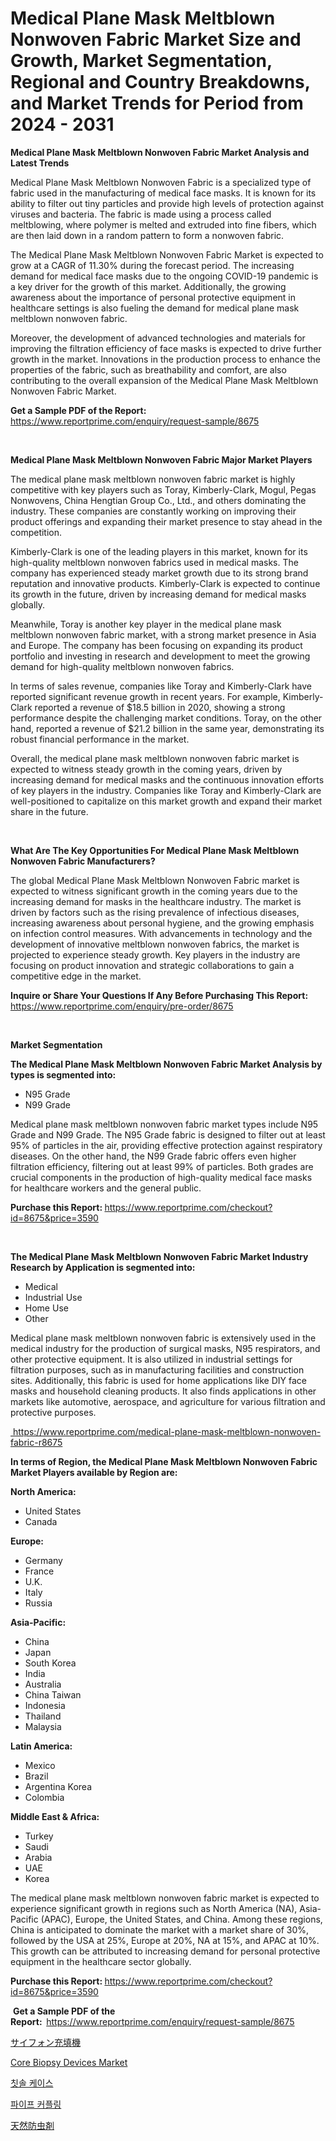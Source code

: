 <p><h1>Medical Plane Mask Meltblown Nonwoven Fabric Market Size and Growth, Market Segmentation, Regional and Country Breakdowns, and Market Trends for Period from 2024 -  2031</h1></p><p><strong>Medical Plane Mask Meltblown Nonwoven Fabric Market Analysis and Latest Trends</strong></p>
<p><p>Medical Plane Mask Meltblown Nonwoven Fabric is a specialized type of fabric used in the manufacturing of medical face masks. It is known for its ability to filter out tiny particles and provide high levels of protection against viruses and bacteria. The fabric is made using a process called meltblowing, where polymer is melted and extruded into fine fibers, which are then laid down in a random pattern to form a nonwoven fabric.</p><p>The Medical Plane Mask Meltblown Nonwoven Fabric Market is expected to grow at a CAGR of 11.30% during the forecast period. The increasing demand for medical face masks due to the ongoing COVID-19 pandemic is a key driver for the growth of this market. Additionally, the growing awareness about the importance of personal protective equipment in healthcare settings is also fueling the demand for medical plane mask meltblown nonwoven fabric.</p><p>Moreover, the development of advanced technologies and materials for improving the filtration efficiency of face masks is expected to drive further growth in the market. Innovations in the production process to enhance the properties of the fabric, such as breathability and comfort, are also contributing to the overall expansion of the Medical Plane Mask Meltblown Nonwoven Fabric Market.</p></p>
<p><strong>Get a Sample PDF of the Report:&nbsp;</strong> <a href="https://www.reportprime.com/enquiry/request-sample/8675">https://www.reportprime.com/enquiry/request-sample/8675</a></p>
<p>&nbsp;</p>
<p><strong>Medical Plane Mask Meltblown Nonwoven Fabric Major Market Players</strong></p>
<p><p>The medical plane mask meltblown nonwoven fabric market is highly competitive with key players such as Toray, Kimberly-Clark, Mogul, Pegas Nonwovens, China Hengtian Group Co., Ltd., and others dominating the industry. These companies are constantly working on improving their product offerings and expanding their market presence to stay ahead in the competition.</p><p>Kimberly-Clark is one of the leading players in this market, known for its high-quality meltblown nonwoven fabrics used in medical masks. The company has experienced steady market growth due to its strong brand reputation and innovative products. Kimberly-Clark is expected to continue its growth in the future, driven by increasing demand for medical masks globally.</p><p>Meanwhile, Toray is another key player in the medical plane mask meltblown nonwoven fabric market, with a strong market presence in Asia and Europe. The company has been focusing on expanding its product portfolio and investing in research and development to meet the growing demand for high-quality meltblown nonwoven fabrics.</p><p>In terms of sales revenue, companies like Toray and Kimberly-Clark have reported significant revenue growth in recent years. For example, Kimberly-Clark reported a revenue of $18.5 billion in 2020, showing a strong performance despite the challenging market conditions. Toray, on the other hand, reported a revenue of $21.2 billion in the same year, demonstrating its robust financial performance in the market.</p><p>Overall, the medical plane mask meltblown nonwoven fabric market is expected to witness steady growth in the coming years, driven by increasing demand for medical masks and the continuous innovation efforts of key players in the industry. Companies like Toray and Kimberly-Clark are well-positioned to capitalize on this market growth and expand their market share in the future.</p></p>
<p>&nbsp;</p>
<p><strong>What Are The Key Opportunities For Medical Plane Mask Meltblown Nonwoven Fabric Manufacturers?</strong></p>
<p><p>The global Medical Plane Mask Meltblown Nonwoven Fabric market is expected to witness significant growth in the coming years due to the increasing demand for masks in the healthcare industry. The market is driven by factors such as the rising prevalence of infectious diseases, increasing awareness about personal hygiene, and the growing emphasis on infection control measures. With advancements in technology and the development of innovative meltblown nonwoven fabrics, the market is projected to experience steady growth. Key players in the industry are focusing on product innovation and strategic collaborations to gain a competitive edge in the market.</p></p>
<p><strong>Inquire or Share Your Questions If Any Before Purchasing This Report:</strong> <a href="https://www.reportprime.com/enquiry/pre-order/8675">https://www.reportprime.com/enquiry/pre-order/8675</a></p>
<p>&nbsp;</p>
<p><strong>Market Segmentation</strong></p>
<p><strong>The Medical Plane Mask Meltblown Nonwoven Fabric Market Analysis by types is segmented into:</strong></p>
<p><ul><li>N95 Grade</li><li>N99 Grade</li></ul></p>
<p><p>Medical plane mask meltblown nonwoven fabric market types include N95 Grade and N99 Grade. The N95 Grade fabric is designed to filter out at least 95% of particles in the air, providing effective protection against respiratory diseases. On the other hand, the N99 Grade fabric offers even higher filtration efficiency, filtering out at least 99% of particles. Both grades are crucial components in the production of high-quality medical face masks for healthcare workers and the general public.</p></p>
<p><strong>Purchase this Report:&nbsp;</strong><a href="https://www.reportprime.com/checkout?id=8675&price=3590">https://www.reportprime.com/checkout?id=8675&price=3590</a></p>
<p>&nbsp;</p>
<p><strong>The Medical Plane Mask Meltblown Nonwoven Fabric Market Industry Research by Application is segmented into:</strong></p>
<p><ul><li>Medical</li><li>Industrial Use</li><li>Home Use</li><li>Other</li></ul></p>
<p><p>Medical plane mask meltblown nonwoven fabric is extensively used in the medical industry for the production of surgical masks, N95 respirators, and other protective equipment. It is also utilized in industrial settings for filtration purposes, such as in manufacturing facilities and construction sites. Additionally, this fabric is used for home applications like DIY face masks and household cleaning products. It also finds applications in other markets like automotive, aerospace, and agriculture for various filtration and protective purposes.</p></p>
<p><a href="https://www.reportprime.com/medical-plane-mask-meltblown-nonwoven-fabric-r8675">&nbsp;https://www.reportprime.com/medical-plane-mask-meltblown-nonwoven-fabric-r8675</a></p>
<p><strong>In terms of Region, the Medical Plane Mask Meltblown Nonwoven Fabric Market Players available by Region are:</strong></p>
<p>
    <p> <strong> North America: </strong>
        <ul>
            <li>United States</li>
            <li>Canada</li>
        </ul>
        </p> 
    <p> <strong> Europe: </strong>
        <ul>
            <li>Germany</li>
            <li>France</li>
            <li>U.K.</li>
            <li>Italy</li>
            <li>Russia</li>
        </ul>
        </p> 
    <p> <strong> Asia-Pacific: </strong>
        <ul>
            <li>China</li>
            <li>Japan</li>
            <li>South Korea</li>
            <li>India</li>
            <li>Australia</li>
            <li>China Taiwan</li>
            <li>Indonesia</li>
            <li>Thailand</li>
            <li>Malaysia</li>
        </ul>
        </p> 
    <p> <strong> Latin America: </strong>
        <ul>
            <li>Mexico</li>
            <li>Brazil</li>
            <li>Argentina Korea</li>
            <li>Colombia</li>
        </ul>
        </p> 
    <p> <strong> Middle East & Africa: </strong>
        <ul>
            <li>Turkey</li>
            <li>Saudi</li>
            <li>Arabia</li>
            <li>UAE</li>
            <li>Korea</li>
        </ul>
    </p>
    </p>
<p><p>The medical plane mask meltblown nonwoven fabric market is expected to experience significant growth in regions such as North America (NA), Asia-Pacific (APAC), Europe, the United States, and China. Among these regions, China is anticipated to dominate the market with a market share of 30%, followed by the USA at 25%, Europe at 20%, NA at 15%, and APAC at 10%. This growth can be attributed to increasing demand for personal protective equipment in the healthcare sector globally.</p></p>
<p><strong>Purchase this Report: </strong><a href="https://www.reportprime.com/checkout?id=8675&price=3590">https://www.reportprime.com/checkout?id=8675&price=3590</a></p>
<p>&nbsp;<strong>Get a Sample PDF of the Report:&nbsp;&nbsp;</strong><a href="https://www.reportprime.com/enquiry/request-sample/8675">https://www.reportprime.com/enquiry/request-sample/8675</a></p>
<p><strong></strong></p>
<p><p><a href="https://medium.com/@skyleridges76856/%E3%82%B5%E3%82%A4%E3%83%95%E3%82%A9%E3%83%B3%E5%85%85%E5%A1%AB%E6%A9%9F%E5%B8%82%E5%A0%B4%E3%81%AE%E3%83%A1%E3%83%88%E3%83%AA%E3%82%AF%E3%82%B9%E3%82%92%E8%A7%A3%E8%AA%AD%E3%81%99%E3%82%8B-%E5%B8%82%E5%A0%B4%E3%82%B7%E3%82%A7%E3%82%A2-%E3%83%88%E3%83%AC%E3%83%B3%E3%83%89-%E6%88%90%E9%95%B7%E3%83%91%E3%82%BF%E3%83%BC%E3%83%B3-4a3e04317407">サイフォン充填機</a></p><p><a href="https://github.com/ruddyyedelwadw/Market-Research-Report-List-2/blob/main/core-biopsy-devices-market.md">Core Biopsy Devices Market</a></p><p><a href="https://medium.com/@eugenekim6262/%EC%B9%AB%EC%86%94-%EC%BC%80%EC%9D%B4%EC%8A%A4-%EC%8B%9C%EC%9E%A5-%EB%B6%84%EC%84%9D-%EA%B8%80%EB%A1%9C%EB%B2%8C-%EC%82%B0%EC%97%85-%EC%A0%84%EB%A7%9D%EA%B3%BC-%EC%98%88%EC%B8%A1-2024%EB%85%84-2031%EB%85%84-14004cb8500b">칫솔 케이스</a></p><p><a href="https://medium.com/@bennyuigleyjks/%ED%8C%8C%EC%9D%B4%ED%94%84-%EC%BB%A4%ED%94%8C%EB%A7%81-%EC%8B%9C%EC%9E%A5%EC%9D%80-%EC%8B%9C%EC%9E%A5-%EC%A0%90%EC%9C%A0%EC%9C%A8-%ED%81%AC%EA%B8%B0-%EB%B0%8F-2031%EB%85%84%EA%B9%8C%EC%A7%80-%EC%98%88%EC%83%81%EB%90%98%EB%8A%94-%EC%98%88%EC%B8%A1%EC%97%90-%EC%B4%88%EC%A0%90%EC%9D%84-%EB%A7%9E%EC%B6%A5%EB%8B%88%EB%8B%A4-e2d127e40533">파이프 커플링</a></p><p><a href="https://medium.com/@brianayatt2023/%E8%87%AA%E7%84%B6%E3%81%AA%E6%98%86%E8%99%AB%E5%BF%8C%E9%81%BF%E5%89%A4%E5%B8%82%E5%A0%B4-2031%E5%B9%B4%E3%81%BE%E3%81%A7%E3%81%AE%E3%83%88%E3%83%AC%E3%83%B3%E3%83%89-%E4%BA%88%E6%B8%AC-%E7%AB%B6%E4%BA%89%E5%88%86%E6%9E%90-65babfbf9dbd">天然防虫剤</a></p></p>